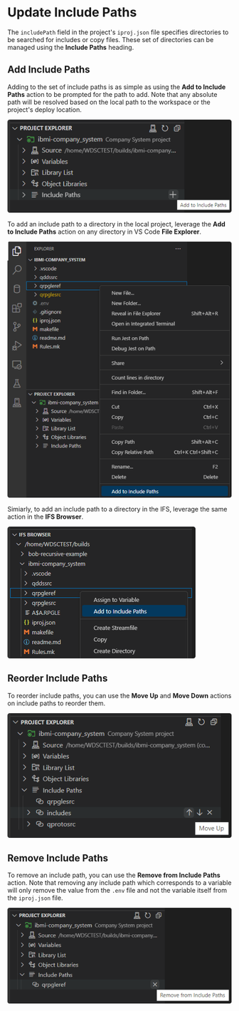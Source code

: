 # Update Include Paths

The `includePath` field in the project's `iproj.json` file specifies directories to be searched for includes or copy files. These set of directories can be managed using the **Include Paths** heading.

## Add Include Paths

Adding to the set of include paths is as simple as using the **Add to Include Paths** action to be prompted for the path to add. Note that any absolute path will be resolved based on the local path to the workspace or the project's deploy location.

![Add to Include Paths](../../assets/ProjectExplorer_28.png)

To add an include path to a directory in the local project, leverage the **Add to Include Paths** action on any directory in VS Code **File Explorer**.

![Add to Include Paths from the File Explorer](../../assets/ProjectExplorer_29.png)

Simiarly, to add an include path to a directory in the IFS, leverage the same action in the **IFS Browser**.

![Add to Include Paths from the IFS Browser](../../assets/ProjectExplorer_30.png)

## Reorder Include Paths
To reorder include paths, you can use the **Move Up** and **Move Down** actions on include paths to reorder them.

![Move Up and Move Down](../../assets/ProjectExplorer_31.png)

## Remove Include Paths
To remove an include path, you can use the **Remove from Include Paths** action. Note that removing any include path which corresponds to a variable will only remove the value from the `.env` file and not the variable itself from the `iproj.json` file.

![Remove from Include Paths](../../assets/ProjectExplorer_32.png)